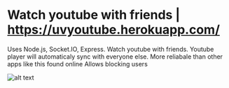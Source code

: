 # Watch youtube with friends | https://uvyoutube.herokuapp.com/

Uses Node.js, Socket.IO, Express.
Watch youtube with friends. Youtube player will automaticaly sync with everyone else. More reliabale than other apps like this found online
Allows blocking users

![alt text](https://i.imgur.com/S6E4g3I.png)
